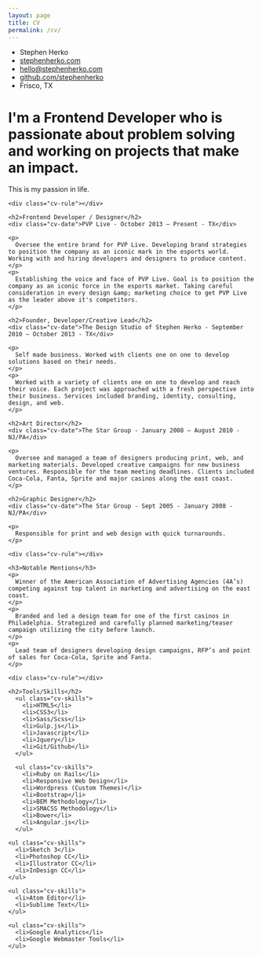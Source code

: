 ```yaml
---
layout: page
title: CV
permalink: /cv/
---
```


<div class="container cv-container">

  <ul class="cv-contact-list">
    <li>Stephen Herko</li>
    <li><a href="http://stephenherko.com">stephenherko.com</a></li>
    <li><a href="mailto: hello@stephenherko.com">hello@stephenherko.com</a></li>
    <li><a href="http://github.com/stephenherko">github.com/stephenherko</a></li>
    <li>Frisco, TX</li>
  </ul>

  <div class="cv-info">
    <h1 class="cv-cta">I'm a Frontend Developer who is passionate about problem solving and working on projects that make an impact.</h1>
    <p>
       This is my passion in life.
    </p>

    <div class="cv-rule"></div>

    <h2>Frontend Developer / Designer</h2>
    <div class="cv-date">PVP Live - October 2013 – Present - TX</div>

    <p>
      Oversee the entire brand for PVP Live. Developing brand strategies to position the company as an iconic mark in the esports world. Working with and hiring developers and designers to produce content.
    </p>
    <p>
      Establishing the voice and face of PVP Live. Goal is to position the company as an iconic force in the esports market. Taking careful consideration in every design &amp; marketing choice to get PVP Live as the leader above it's competitors.
    </p>

    <h2>Founder, Developer/Creative Lead</h2>
    <div class="cv-date">The Design Studio of Stephen Herko - September 2010 – October 2013 - TX</div>

    <p>
      Self made business. Worked with clients one on one to develop solutions based on their needs.
    </p>
    <p>
      Worked with a variety of clients one on one to develop and reach their voice. Each project was approached with a fresh perspective into their business. Services included branding, identity, consulting, design, and web.
    </p>

    <h2>Art Director</h2>
    <div class="cv-date">The Star Group - January 2008 – August 2010 - NJ/PA</div>

    <p>
      Oversee and managed a team of designers producing print, web, and marketing materials. Developed creative campaigns for new business ventures. Responsible for the team meeting deadlines. Clients included Coca-Cola, Fanta, Sprite and major casinos along the east coast.
    </p>

    <h2>Graphic Designer</h2>
    <div class="cv-date">The Star Group - Sept 2005 - January 2008 - NJ/PA</div>

    <p>
      Responsible for print and web design with quick turnarounds.
    </p>

    <div class="cv-rule"></div>

    <h3>Notable Mentions</h3>
    <p>
      Winner of the American Association of Advertising Agencies (4A’s) competing against top talent in marketing and advertising on the east coast.
    </p>
    <p>
      Branded and led a design team for one of the first casinos in Philadelphia. Strategized and carefully planned marketing/teaser campaign utilizing the city before launch.
    </p>
    <p>
      Lead team of designers developing design campaigns, RFP’s and point of sales for Coca-Cola, Sprite and Fanta.
    </p>

    <div class="cv-rule"></div>

    <h2>Tools/Skills</h2>
      <ul class="cv-skills">
        <li>HTML5</li>
        <li>CSS3</li>
        <li>Sass/Scss</li>
        <li>Gulp.js</li>
        <li>Javascript</li>
        <li>Jquery</li>
        <li>Git/Github</li>
      </ul>

      <ul class="cv-skills">
        <li>Ruby on Rails</li>
        <li>Responsive Web Design</li>
        <li>Wordpress (Custom Themes)</li>
        <li>Bootstrap</li>
        <li>BEM Methodology</li>
        <li>SMACSS Methodology</li>
        <li>Bower</li>
        <li>Angular.js</li>
      </ul>

    <ul class="cv-skills">
      <li>Sketch 3</li>
      <li>Photoshop CC</li>
      <li>Illustrator CC</li>
      <li>InDesign CC</li>
    </ul>

    <ul class="cv-skills">
      <li>Atom Editor</li>
      <li>Sublime Text</li>
    </ul>

    <ul class="cv-skills">
      <li>Google Analytics</li>
      <li>Google Webmaster Tools</li>
    </ul>

</div>

